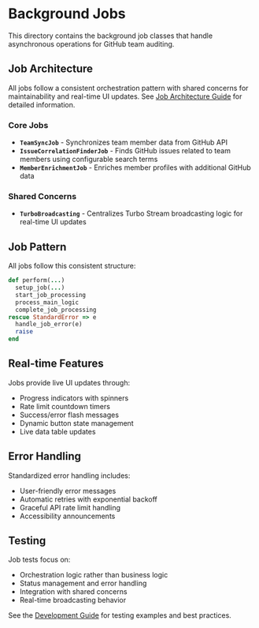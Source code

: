 # Background Jobs

This directory contains the background job classes that handle asynchronous operations for GitHub team auditing.

## Job Architecture

All jobs follow a consistent orchestration pattern with shared concerns for maintainability and real-time UI updates. See [Job Architecture Guide](../../docs/job_architecture.md) for detailed information.

### Core Jobs

- **`TeamSyncJob`** - Synchronizes team member data from GitHub API
- **`IssueCorrelationFinderJob`** - Finds GitHub issues related to team members using configurable search terms
- **`MemberEnrichmentJob`** - Enriches member profiles with additional GitHub data

### Shared Concerns

- **`TurboBroadcasting`** - Centralizes Turbo Stream broadcasting logic for real-time UI updates

## Job Pattern

All jobs follow this consistent structure:

```ruby
def perform(...)
  setup_job(...)
  start_job_processing
  process_main_logic
  complete_job_processing
rescue StandardError => e
  handle_job_error(e)
  raise
end
```

## Real-time Features

Jobs provide live UI updates through:
- Progress indicators with spinners
- Rate limit countdown timers
- Success/error flash messages
- Dynamic button state management
- Live data table updates

## Error Handling

Standardized error handling includes:
- User-friendly error messages
- Automatic retries with exponential backoff
- Graceful API rate limit handling
- Accessibility announcements

## Testing

Job tests focus on:
- Orchestration logic rather than business logic
- Status management and error handling
- Integration with shared concerns
- Real-time broadcasting behavior

See the [Development Guide](../../docs/development.md) for testing examples and best practices.
